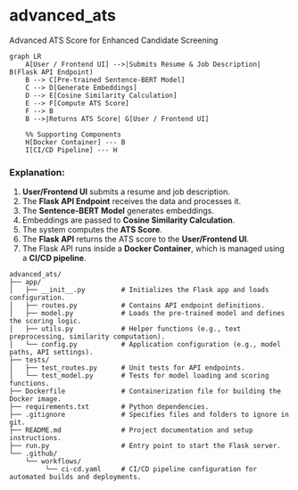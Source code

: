 # advanced_ats
Advanced ATS Score for Enhanced Candidate Screening

```mermaid
graph LR
    A[User / Frontend UI] -->|Submits Resume & Job Description| B(Flask API Endpoint)
    B --> C[Pre-trained Sentence-BERT Model]
    C --> D[Generate Embeddings]
    D --> E[Cosine Similarity Calculation]
    E --> F[Compute ATS Score]
    F --> B
    B -->|Returns ATS Score| G[User / Frontend UI]

    %% Supporting Components
    H[Docker Container] --- B
    I[CI/CD Pipeline] --- H
```

### Explanation:

1. **User/Frontend UI** submits a resume and job description.
2. The **Flask API Endpoint** receives the data and processes it.
3. The **Sentence-BERT Model** generates embeddings.
4. Embeddings are passed to **Cosine Similarity Calculation**.
5. The system computes the **ATS Score**.
6. The **Flask API** returns the ATS score to the **User/Frontend UI**.
7. The Flask API runs inside a **Docker Container**, which is managed using a **CI/CD pipeline**.

```text
advanced_ats/
├── app/
│   ├── __init__.py         # Initializes the Flask app and loads configuration.
│   ├── routes.py           # Contains API endpoint definitions.
│   ├── model.py            # Loads the pre-trained model and defines the scoring logic.
│   ├── utils.py            # Helper functions (e.g., text preprocessing, similarity computation).
│   └── config.py           # Application configuration (e.g., model paths, API settings).
├── tests/
│   ├── test_routes.py      # Unit tests for API endpoints.
│   └── test_model.py       # Tests for model loading and scoring functions.
├── Dockerfile              # Containerization file for building the Docker image.
├── requirements.txt        # Python dependencies.
├── .gitignore              # Specifies files and folders to ignore in git.
├── README.md               # Project documentation and setup instructions.
├── run.py                  # Entry point to start the Flask server.
└── .github/
    └── workflows/
         └── ci-cd.yaml     # CI/CD pipeline configuration for automated builds and deployments.


```


